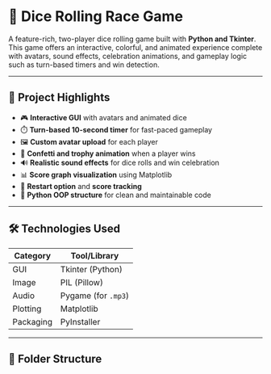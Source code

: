 # 🎲 Dice Rolling Race Game

A feature-rich, two-player dice rolling game built with **Python and Tkinter**. This game offers an interactive, colorful, and animated experience complete with avatars, sound effects, celebration animations, and gameplay logic such as turn-based timers and win detection.

---

## 🚀 Project Highlights

- 🎮 **Interactive GUI** with avatars and animated dice
- ⏱️ **Turn-based 10-second timer** for fast-paced gameplay
- 🖼️ **Custom avatar upload** for each player
- 🎉 **Confetti and trophy animation** when a player wins
- 🔊 **Realistic sound effects** for dice rolls and win celebration
- 📊 **Score graph visualization** using Matplotlib
- 🔁 **Restart option** and **score tracking**
- 🧠 **Python OOP structure** for clean and maintainable code

---

## 🛠️ Technologies Used

| Category     | Tool/Library     |
|--------------|------------------|
| GUI          | Tkinter (Python) |
| Image        | PIL (Pillow)     |
| Audio        | Pygame (for `.mp3`) |
| Plotting     | Matplotlib       |
| Packaging    | PyInstaller      |

---

## 📂 Folder Structure

